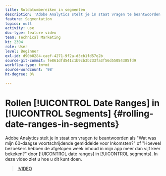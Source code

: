 ```yaml
---
title: Roldatumbereiken in segmenten
description: 'Adobe Analytics stelt je in staat vragen te beantwoorden als: wat was mijn 60-daagse voortschrijdende gemiddelde voor de Inkomsten? of - Hoeveel bezoekers hebben de afgelopen week inhoud in mijn app meer dan vijf keer bekeken? door de roldatumbereiken in segmenten op te nemen. In deze video ziet u hoe u dit kunt doen.'
feature: Segmentation
topics: null
activity: use
doc-type: feature video
team: Technical Marketing
kt: 2304
role: User
level: Beginner
exl-id: d90b0284-caef-4271-9f2a-d3cb1fd57e2b
source-git-commit: fe861dfd541c1b9cb3b233fa3f56d55054305fd9
workflow-type: tm+mt
source-wordcount: '98'
ht-degree: 0%

---
```


# Rollen [!UICONTROL Date Ranges] in [!UICONTROL Segments] {#rolling-date-ranges-in-segments}

Adobe Analytics stelt je in staat om vragen te beantwoorden als &quot;Wat was mijn 60-daagse voortschrijdende gemiddelde voor Inkomsten?&quot; of &quot;Hoeveel bezoekers hebben de afgelopen week inhoud in mijn app meer dan vijf keer bekeken?&quot; door [!UICONTROL date ranges] in [!UICONTROL segments]. In deze video ziet u hoe u dit kunt doen.

>[!VIDEO](https://video.tv.adobe.com/v/25403/?quality=12)

